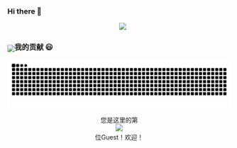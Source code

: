 ### Hi there 👋
    
<p align="center">
  <a href="https://github.com/xiaoji235">
    <img src="https://github-readme-stats.vercel.app/api?username=xiaoji235&theme=gruvbox&show_icons=true" style="max-width: 100%;display: flex;float: left;margin-top: 50px;"/>
    <!--<img src="https://cdn.staticaly.com/gh/xiaoji235/xiaoji235/main/ralsei.gif" width="300px">-->
  </a>
  <a href="https://github.com/xiaoji235">
    <img src="https://cdn.staticaly.com/gh/xiaoji235/xiaoji235/main/ralsei.gif" width="300px">
  </a>
</p>
  
### 我的贡献 😃
  <p align="center">
    <a href="https://github.com/marketplace/actions/generate-snake-game-from-github-contribution-grid">
    <img src="https://raw.githubusercontent.com/xiaoji235/xiaoji235/output/github-contribution-grid-snake.svg" 
       alt="Contribution eating Snake" />
    </a>
  </p>

<p align="center"> 
  您是这里的第<br>
  <img src="https://profile-counter.glitch.me/xiaoji235/count.svg" /><br>
    位Guest！欢迎！
</p>
